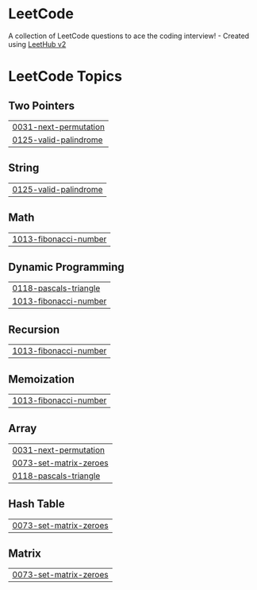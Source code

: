 # LeetCode
A collection of LeetCode questions to ace the coding interview! - Created using [LeetHub v2](https://github.com/arunbhardwaj/LeetHub-2.0)

<!---LeetCode Topics Start-->
# LeetCode Topics
## Two Pointers
|  |
| ------- |
| [0031-next-permutation](https://github.com/xevohere/LeetCode/tree/master/0031-next-permutation) |
| [0125-valid-palindrome](https://github.com/xevohere/LeetCode/tree/master/0125-valid-palindrome) |
## String
|  |
| ------- |
| [0125-valid-palindrome](https://github.com/xevohere/LeetCode/tree/master/0125-valid-palindrome) |
## Math
|  |
| ------- |
| [1013-fibonacci-number](https://github.com/xevohere/LeetCode/tree/master/1013-fibonacci-number) |
## Dynamic Programming
|  |
| ------- |
| [0118-pascals-triangle](https://github.com/xevohere/LeetCode/tree/master/0118-pascals-triangle) |
| [1013-fibonacci-number](https://github.com/xevohere/LeetCode/tree/master/1013-fibonacci-number) |
## Recursion
|  |
| ------- |
| [1013-fibonacci-number](https://github.com/xevohere/LeetCode/tree/master/1013-fibonacci-number) |
## Memoization
|  |
| ------- |
| [1013-fibonacci-number](https://github.com/xevohere/LeetCode/tree/master/1013-fibonacci-number) |
## Array
|  |
| ------- |
| [0031-next-permutation](https://github.com/xevohere/LeetCode/tree/master/0031-next-permutation) |
| [0073-set-matrix-zeroes](https://github.com/xevohere/LeetCode/tree/master/0073-set-matrix-zeroes) |
| [0118-pascals-triangle](https://github.com/xevohere/LeetCode/tree/master/0118-pascals-triangle) |
## Hash Table
|  |
| ------- |
| [0073-set-matrix-zeroes](https://github.com/xevohere/LeetCode/tree/master/0073-set-matrix-zeroes) |
## Matrix
|  |
| ------- |
| [0073-set-matrix-zeroes](https://github.com/xevohere/LeetCode/tree/master/0073-set-matrix-zeroes) |
<!---LeetCode Topics End-->
